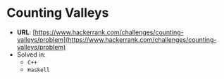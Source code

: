 # Counting Valleys

* **URL**: [https://www.hackerrank.com/challenges/counting-valleys/problem](https://www.hackerrank.com/challenges/counting-valleys/problem)
* Solved in:
    * `C++`
    * `Haskell`
